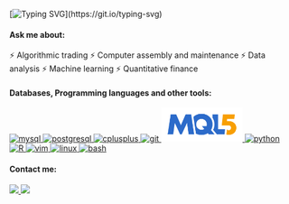 [![Typing SVG](https://readme-typing-svg.herokuapp.com?font=Source+Code+Pro&weight=600&size=24&duration=4000&pause=1000&color=AEAEAE&vCenter=true&width=500&lines=Hi,+I'm+Tim+Majani.)](https://git.io/typing-svg)

<h4 align="left">Ask me about:</h4>
⚡ Algorithmic trading
⚡ Computer assembly and maintenance
⚡ Data analysis
⚡ Machine learning
⚡ Quantitative finance


<h4>Databases, Programming languages and other tools:</h4>
<p align="left">
<a href="https://www.w3schools.com/mysql/" target="_blank"> <img src="https://cdn.jsdelivr.net/gh/devicons/devicon/icons/mysql/mysql-plain-wordmark.svg" alt="mysql" width="80" height="80"/> </a>
<a href="https://www.w3schools.com/sql/" target="_blank"> <img src="https://cdn.jsdelivr.net/gh/devicons/devicon/icons/postgresql/postgresql-plain-wordmark.svg" alt="postgresql" width="60" height="60"/> </a>
<a href="https://www.w3schools.com/cpp/" target="_blank"> <img src="https://cdn.jsdelivr.net/gh/devicons/devicon/icons/cplusplus/cplusplus-original.svg" alt="cplusplus" width="60" height="60"/> </a>
<a href="https://www.w3schools.com/git/" target="_blank"> <img src="https://cdn.jsdelivr.net/gh/devicons/devicon/icons/git/git-original.svg" alt="git" width="60" height="60"/> </a>
<a href="https://www.mql5.com/" target="_blank"> <img src="https://github.com/timmajani/timmajani/blob/main/logo_mql5.png" alt="mql5" width="144" height="60"/> </a>
<a href="https://www.w3schools.com/python/" target="_blank"> <img src="https://cdn.jsdelivr.net/gh/devicons/devicon/icons/python/python-original.svg" alt="python" width="60" height="60"/> </a>
<a href="https://www.w3schools.com/r/" target="_blank"> <img src="https://cdn.jsdelivr.net/gh/devicons/devicon/icons/r/r-original.svg" alt="R" width="60" height="60"/> </a>
<a href="https://www.openvim.com/" target="_blank"> <img src="https://cdn.jsdelivr.net/gh/devicons/devicon/icons/vim/vim-original.svg" alt="vim" width="60" height="60"/> </a>
<a href="https://www.linux.org/" target="_blank"> <img src="https://cdn.jsdelivr.net/gh/devicons/devicon/icons/linux/linux-original.svg" alt="linux" width="60" height="60"/> </a> 
<a href="https://learn-bash.org/" target="_blank"> <img src="https://github.com/odb/official-bash-logo/blob/master/assets/Logos/Icons/PNG/512x512_white.png" alt="bash" width="60" height="60"/></a>
</p>
           
<h4>Contact me:</h4>
<div>
  <a href="mailto:tmajani@gmail.com">
    <img aling="center" height="30cm" src="https://img.shields.io/badge/Gmail-D14836?style=for-the-badge&logo=gmail&logoColor=white">
  </a>
  <a href="https://www.linkedin.com/in/tim-majani/">
    <img height="30cm" src="https://img.shields.io/badge/LinkedIn-0077B5?style=for-the-badge&logo=linkedin&logoColor=white">
  </a>
</div>
